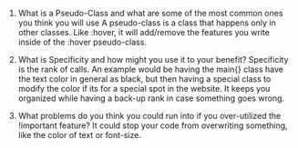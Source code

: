 1. What is a Pseudo-Class and what are some of the most common ones you think you will use
A pseudo-class is a class that happens only in other classes. Like :hover, it will add/remove the features you write inside of the :hover pseudo-class.

 2. What is Specificity and how might you use it to your benefit?
 Specificity is the rank of calls. An example would be having the main{} class have the text color in general as black, but then having a special class to modify the color if its for a special spot in the website. It keeps you organized while having a back-up rank in case something goes wrong.
 
 3. What problems do you think you could run into if you over-utilized the !important feature?
 It could stop your code from overwriting something, like the color of text or font-size.